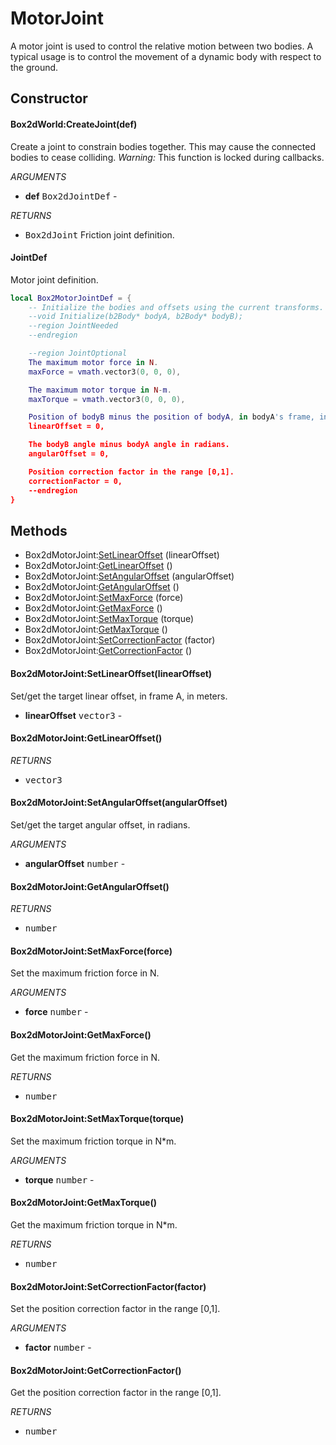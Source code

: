 # MotorJoint
A motor joint is used to control the relative motion
between two bodies. A typical usage is to control the movement
of a dynamic body with respect to the ground.

## Constructor

#### Box2dWorld:CreateJoint(def)
Create a joint to constrain bodies together.
This may cause the connected bodies to cease colliding.
_Warning:_ This function is locked during callbacks.

_ARGUMENTS_
* __def__ <kbd>Box2dJointDef</kbd> -

_RETURNS_
* <kbd>Box2dJoint</kbd>
Friction joint definition.

#### JointDef
Motor joint definition.

```lua
local Box2MotorJointDef = {
    -- Initialize the bodies and offsets using the current transforms.
    --void Initialize(b2Body* bodyA, b2Body* bodyB);
    --region JointNeeded
    --endregion

    --region JointOptional
    The maximum motor force in N.
    maxForce = vmath.vector3(0, 0, 0),

    The maximum motor torque in N-m.
    maxTorque = vmath.vector3(0, 0, 0),

    Position of bodyB minus the position of bodyA, in bodyA's frame, in meters.
    linearOffset = 0,

    The bodyB angle minus bodyA angle in radians.
    angularOffset = 0,

    Position correction factor in the range [0,1].
    correctionFactor = 0,
    --endregion
}
```

## Methods

* Box2dMotorJoint:[SetLinearOffset](#box2dmotorjointsetlinearoffsetlinearoffset) (linearOffset)
* Box2dMotorJoint:[GetLinearOffset](#box2dmotorjointgetlinearoffset) ()
* Box2dMotorJoint:[SetAngularOffset](#box2dmotorjointsetangularoffsetangularoffset) (angularOffset)
* Box2dMotorJoint:[GetAngularOffset](#box2dmotorjointgetangularoffset) ()
* Box2dMotorJoint:[SetMaxForce](#box2dmotorjointsetmaxforceforce) (force)
* Box2dMotorJoint:[GetMaxForce](#box2dmotorjointgetmaxforce) ()
* Box2dMotorJoint:[SetMaxTorque](#box2dmotorjointsetmaxtorquetorque) (torque)
* Box2dMotorJoint:[GetMaxTorque](#box2dmotorjointgetmaxtorque) ()
* Box2dMotorJoint:[SetCorrectionFactor](#box2dmotorjointsetcorrectionfactorfactor) (factor)
* Box2dMotorJoint:[GetCorrectionFactor](#box2dmotorjointgetcorrectionfactor) ()

#### Box2dMotorJoint:SetLinearOffset(linearOffset)
Set/get the target linear offset, in frame A, in meters.
* __linearOffset__ <kbd>vector3</kbd> -

#### Box2dMotorJoint:GetLinearOffset()

_RETURNS_
* <kbd>vector3</kbd>

#### Box2dMotorJoint:SetAngularOffset(angularOffset)
Set/get the target angular offset, in radians.

_ARGUMENTS_
* __angularOffset__ <kbd>number</kbd> -

#### Box2dMotorJoint:GetAngularOffset()

_RETURNS_
* <kbd>number</kbd>

#### Box2dMotorJoint:SetMaxForce(force)
Set the maximum friction force in N.

_ARGUMENTS_
* __force__ <kbd>number</kbd> -

#### Box2dMotorJoint:GetMaxForce()
Get the maximum friction force in N.

_RETURNS_
* <kbd>number</kbd>

#### Box2dMotorJoint:SetMaxTorque(torque)
Set the maximum friction torque in N*m.

_ARGUMENTS_
* __torque__ <kbd>number</kbd> -

#### Box2dMotorJoint:GetMaxTorque()
Get the maximum friction torque in N*m.

_RETURNS_
* <kbd>number</kbd>

#### Box2dMotorJoint:SetCorrectionFactor(factor)
Set the position correction factor in the range [0,1].

_ARGUMENTS_
* __factor__ <kbd>number</kbd> -

#### Box2dMotorJoint:GetCorrectionFactor()
Get the position correction factor in the range [0,1].

_RETURNS_
* <kbd>number</kbd>
